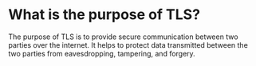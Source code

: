 # What is the purpose of TLS?

The purpose of TLS is to provide secure communication between two parties over the internet. It helps to protect data transmitted between the two parties from eavesdropping, tampering, and forgery.
